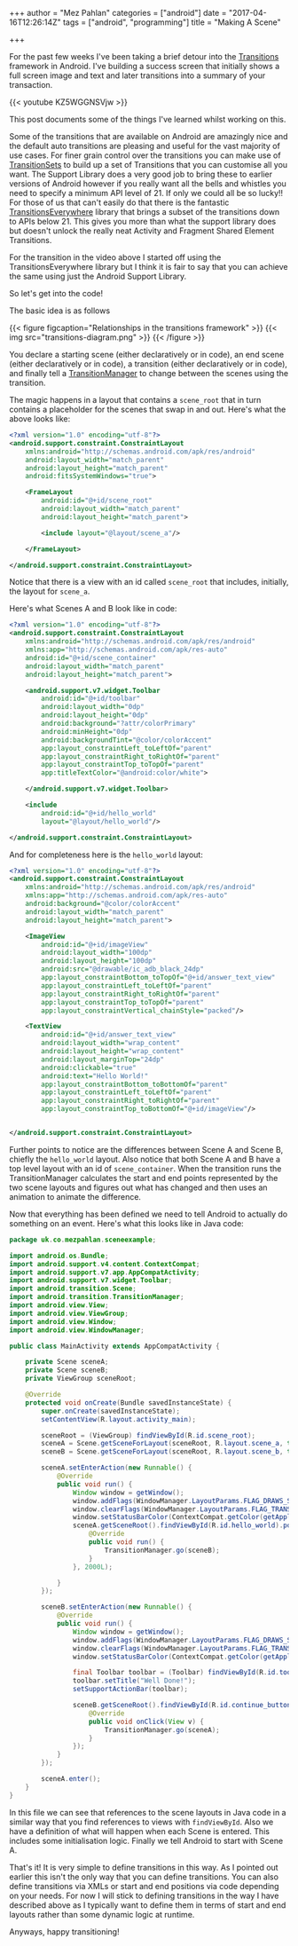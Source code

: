 +++
author = "Mez Pahlan"
categories = ["android"]
date = "2017-04-16T12:26:14Z"
tags = ["android", "programming"]
title = "Making A Scene"

+++

For the past few weeks I've been taking a brief detour into the
[Transitions](https://developer.android.com/reference/android/support/transition/package-summary.html) framework in
Android. I've building a success screen that initially shows a full screen image and text and later transitions into a
summary of your transaction.

{{< youtube KZ5WGGNSVjw >}}

This post documents some of the things I've learned whilst working on this.
<!--more-->

Some of the transitions that are available on Android are amazingly nice and the default auto transitions are pleasing
and useful for the vast majority of use cases. For finer grain control over the transitions you can make use of
[TransitionSets](https://developer.android.com/reference/android/support/transition/TransitionSet.html) to build up a
set of Transitions that you can customise all you want. The Support Library does a very good job to bring these to
earlier versions of Android however if you really want all the bells and whistles you need to specify a minimum API
level of 21. If only we could all be so lucky!! For those of us that can't easily do that there is the fantastic
[TransitionsEverywhere](https://github.com/andkulikov/transitions-everywhere) library that brings a subset of the
transitions down to APIs below 21. This gives you more than what the support library does but doesn't unlock the really
neat Activity and Fragment Shared Element Transitions.

For the transition in the video above I started off using the TransitionsEverywhere library but I think it is fair to
say that you can achieve the same using just the Android Support Library.

So let's get into the code!

The basic idea is as follows

{{< figure figcaption="Relationships in the transitions framework" >}}
    {{< img src="transitions-diagram.png" >}}
{{< /figure >}}

You declare a starting scene (either declaratively or in code), an end scene (either declaratively or in code), a
transition (either declaratively or in code), and finally tell a
[TransitionManager](https://developer.android.com/reference/android/support/transition/TransitionManager.html) to change
between the scenes using the transition.

The magic happens in a layout that contains a `scene_root` that in turn contains a placeholder for the scenes that swap
in and out. Here's what the above looks like:

```xml
<?xml version="1.0" encoding="utf-8"?>
<android.support.constraint.ConstraintLayout
    xmlns:android="http://schemas.android.com/apk/res/android"
    android:layout_width="match_parent"
    android:layout_height="match_parent"
    android:fitsSystemWindows="true">

    <FrameLayout
        android:id="@+id/scene_root"
        android:layout_width="match_parent"
        android:layout_height="match_parent">

        <include layout="@layout/scene_a"/>

    </FrameLayout>

</android.support.constraint.ConstraintLayout>
```

Notice that there is a view with an id called `scene_root` that includes, initially, the layout for `scene_a`.

Here's what Scenes A and B look like in code:

```xml
<?xml version="1.0" encoding="utf-8"?>
<android.support.constraint.ConstraintLayout
    xmlns:android="http://schemas.android.com/apk/res/android"
    xmlns:app="http://schemas.android.com/apk/res-auto"
    android:id="@+id/scene_container"
    android:layout_width="match_parent"
    android:layout_height="match_parent">

    <android.support.v7.widget.Toolbar
        android:id="@+id/toolbar"
        android:layout_width="0dp"
        android:layout_height="0dp"
        android:background="?attr/colorPrimary"
        android:minHeight="0dp"
        android:backgroundTint="@color/colorAccent"
        app:layout_constraintLeft_toLeftOf="parent"
        app:layout_constraintRight_toRightOf="parent"
        app:layout_constraintTop_toTopOf="parent"
        app:titleTextColor="@android:color/white">

    </android.support.v7.widget.Toolbar>

    <include
        android:id="@+id/hello_world"
        layout="@layout/hello_world"/>

</android.support.constraint.ConstraintLayout>
```

And for completeness here is the `hello_world` layout:

```xml
<?xml version="1.0" encoding="utf-8"?>
<android.support.constraint.ConstraintLayout
    xmlns:android="http://schemas.android.com/apk/res/android"
    xmlns:app="http://schemas.android.com/apk/res-auto"
    android:background="@color/colorAccent"
    android:layout_width="match_parent"
    android:layout_height="match_parent">

    <ImageView
        android:id="@+id/imageView"
        android:layout_width="100dp"
        android:layout_height="100dp"
        android:src="@drawable/ic_adb_black_24dp"
        app:layout_constraintBottom_toTopOf="@+id/answer_text_view"
        app:layout_constraintLeft_toLeftOf="parent"
        app:layout_constraintRight_toRightOf="parent"
        app:layout_constraintTop_toTopOf="parent"
        app:layout_constraintVertical_chainStyle="packed"/>

    <TextView
        android:id="@+id/answer_text_view"
        android:layout_width="wrap_content"
        android:layout_height="wrap_content"
        android:layout_marginTop="24dp"
        android:clickable="true"
        android:text="Hello World!"
        app:layout_constraintBottom_toBottomOf="parent"
        app:layout_constraintLeft_toLeftOf="parent"
        app:layout_constraintRight_toRightOf="parent"
        app:layout_constraintTop_toBottomOf="@+id/imageView"/>


</android.support.constraint.ConstraintLayout>
```

Further points to notice are the differences between Scene A and Scene B, chiefly the `hello_world` layout. Also notice
that both Scene A and B have a top level layout with an id of `scene_container`. When the transition runs the
TransitionManager calculates the start and end points represented by the two scene layouts and figures out what has
changed and then uses an animation to animate the difference.

Now that everything has been defined we need to tell Android to actually do something on an event. Here's what this
looks like in Java code:

```java
package uk.co.mezpahlan.sceneexample;

import android.os.Bundle;
import android.support.v4.content.ContextCompat;
import android.support.v7.app.AppCompatActivity;
import android.support.v7.widget.Toolbar;
import android.transition.Scene;
import android.transition.TransitionManager;
import android.view.View;
import android.view.ViewGroup;
import android.view.Window;
import android.view.WindowManager;

public class MainActivity extends AppCompatActivity {

    private Scene sceneA;
    private Scene sceneB;
    private ViewGroup sceneRoot;

    @Override
    protected void onCreate(Bundle savedInstanceState) {
        super.onCreate(savedInstanceState);
        setContentView(R.layout.activity_main);

        sceneRoot = (ViewGroup) findViewById(R.id.scene_root);
        sceneA = Scene.getSceneForLayout(sceneRoot, R.layout.scene_a, this);
        sceneB = Scene.getSceneForLayout(sceneRoot, R.layout.scene_b, this);

        sceneA.setEnterAction(new Runnable() {
            @Override
            public void run() {
                Window window = getWindow();
                window.addFlags(WindowManager.LayoutParams.FLAG_DRAWS_SYSTEM_BAR_BACKGROUNDS);
                window.clearFlags(WindowManager.LayoutParams.FLAG_TRANSLUCENT_STATUS);
                window.setStatusBarColor(ContextCompat.getColor(getApplicationContext(), R.color.colorAccent));
                sceneA.getSceneRoot().findViewById(R.id.hello_world).postDelayed(new Runnable() {
                    @Override
                    public void run() {
                        TransitionManager.go(sceneB);
                    }
                }, 2000L);

            }
        });

        sceneB.setEnterAction(new Runnable() {
            @Override
            public void run() {
                Window window = getWindow();
                window.addFlags(WindowManager.LayoutParams.FLAG_DRAWS_SYSTEM_BAR_BACKGROUNDS);
                window.clearFlags(WindowManager.LayoutParams.FLAG_TRANSLUCENT_STATUS);
                window.setStatusBarColor(ContextCompat.getColor(getApplicationContext(), R.color.colorPrimaryDark));

                final Toolbar toolbar = (Toolbar) findViewById(R.id.toolbar);
                toolbar.setTitle("Well Done!");
                setSupportActionBar(toolbar);

                sceneB.getSceneRoot().findViewById(R.id.continue_button).setOnClickListener(new View.OnClickListener() {
                    @Override
                    public void onClick(View v) {
                        TransitionManager.go(sceneA);
                    }
                });
            }
        });

        sceneA.enter();
    }
}
```

In this file we can see that references to the scene layouts in Java code in a similar way that you find references to
views with `findViewById`. Also we have a definition of what will happen when each Scene is entered. This includes some
initialisation logic. Finally we tell Android to start with Scene A.

That's it! It is very simple to define transitions in this way. As I pointed out earlier this isn't the only way that
you can define transitions. You can also define transitions via XMLs or start and end positions via code depending on
your needs. For now I will stick to defining transitions in the way I have described above as I typically want to define
them in terms of start and end layouts rather than some dynamic logic at runtime.

Anyways, happy transitioning!
